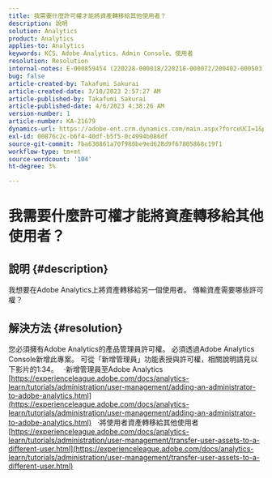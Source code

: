 ```yaml
---
title: 我需要什麼許可權才能將資產轉移給其他使用者？
description: 說明
solution: Analytics
product: Analytics
applies-to: Analytics
keywords: KCS、Adobe Analytics、Admin Console、使用者
resolution: Resolution
internal-notes: E-000859454 (220228-000018/220218-000072/200402-000503)
bug: false
article-created-by: Takafumi Sakurai
article-created-date: 3/10/2023 2:57:27 AM
article-published-by: Takafumi Sakurai
article-published-date: 4/6/2023 4:38:26 AM
version-number: 1
article-number: KA-21679
dynamics-url: https://adobe-ent.crm.dynamics.com/main.aspx?forceUCI=1&pagetype=entityrecord&etn=knowledgearticle&id=ea673245-efbe-ed11-83ff-6045bd006b3d
exl-id: 00876c2c-b6f4-40df-b5f5-0c4994b086df
source-git-commit: 7ba630861a70f980be9ed628d9f67805868c19f1
workflow-type: tm+mt
source-wordcount: '104'
ht-degree: 3%

---
```


# 我需要什麼許可權才能將資產轉移給其他使用者？

## 說明 {#description}

我想要在Adobe Analytics上將資產轉移給另一個使用者。 傳輸資產需要哪些許可權？

## 解決方法 {#resolution}


您必須擁有Adobe Analytics的產品管理員許可權。 必須透過Adobe Analytics Console新增此專案。 可從「新增管理員」功能表授與許可權，相關說明請見以下影片的1:34。
 
·新增管理員至Adobe Analytics
[https://experienceleague.adobe.com/docs/analytics-learn/tutorials/administration/user-management/adding-an-administrator-to-adobe-analytics.html](https://experienceleague.adobe.com/docs/analytics-learn/tutorials/administration/user-management/adding-an-administrator-to-adobe-analytics.html)
 
·將使用者資產轉移給其他使用者
[https://experienceleague.adobe.com/docs/analytics-learn/tutorials/administration/user-management/transfer-user-assets-to-a-different-user.html](https://experienceleague.adobe.com/docs/analytics-learn/tutorials/administration/user-management/transfer-user-assets-to-a-different-user.html)
